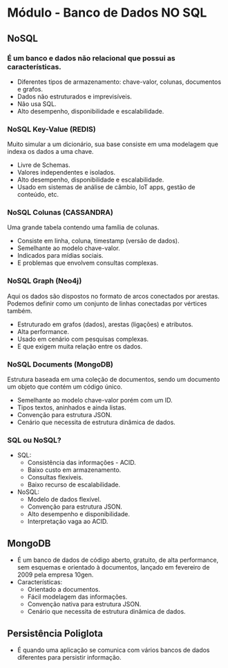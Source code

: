 # Módulo - Banco de Dados NO SQL


## NoSQL
### É um banco e dados não relacional que possui as características.
- Diferentes tipos de armazenamento: chave-valor, colunas, documentos e grafos.
- Dados não estruturados e imprevisíveis.
- Não usa SQL.
- Alto desempenho, disponibilidade e escalabilidade.

### NoSQL Key-Value (REDIS)
Muito simular a um dicionário, sua base consiste em uma modelagem que indexa os dados a uma chave.
- Livre de Schemas.
- Valores independentes e isolados.
- Alto desempenho, disponibilidade e escalabilidade.
- Usado em sistemas de análise de câmbio, IoT apps, gestão de conteúdo, etc.

### NoSQL Colunas (CASSANDRA)
Uma grande tabela contendo uma família de colunas.
- Consiste em linha, coluna, timestamp (versão de dados).
- Semelhante ao modelo chave-valor.
- Indicados para mídias sociais.
- E problemas que envolvem consultas complexas.

### NoSQL Graph (Neo4j)
Aqui os dados são dispostos no formato de arcos conectados por arestas. Podemos definir como um conjunto de linhas conectadas por vértices também.
- Estruturado em grafos (dados), arestas (ligações) e atributos.
- Alta performance.
- Usado em cenário com pesquisas complexas.
- E que exigem muita relação entre os dados.

### NoSQL Documents (MongoDB)
Estrutura baseada em uma coleção de documentos, sendo um documento um objeto que contém um código único.
- Semelhante ao modelo chave-valor porém com um ID.
- Tipos textos, aninhados e ainda listas.
- Convenção para estrutura JSON.
- Cenário que necessita de estrutura dinâmica de dados.

### SQL ou NoSQL?
- SQL:
    - Consistência das informações - ACID.
    - Baixo custo em armazenamento.
    - Consultas flexíveis.
    - Baixo recurso de escalabilidade.
- NoSQL:
    - Modelo de dados flexível.
    - Convenção para estrutura JSON.
    - Alto desempenho e disponibilidade.
    - Interpretação vaga ao ACID.
    
## MongoDB
- É um banco de dados de código aberto, gratuito, de alta performance, sem esquemas e orientado à documentos, lançado em fevereiro de 2009 pela empresa 10gen.
- Características:
    - Orientado a documentos.
    - Fácil modelagem das informações.
    - Convenção nativa para estrutura JSON.
    - Cenário que necessita de estrutura dinâmica de dados.

## Persistência Poliglota
- É quando uma aplicação se comunica com vários bancos de dados diferentes para persistir informação.